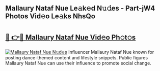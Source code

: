 ## Mallaury Nataf Nue Le𝚊k𝚎d N𝚞𝚍es - Part-jW4 Photos Vid𝚎o Le𝚊ks NhsQo

# <h2><a href="http://fb41n0w.evod.top/?m=Mallaury+Nataf+Nue">🔗 👉🔴 Mallaury Nataf Nue Vid𝚎o Ph𝚘t𝚘s</a></h2>

[![Mallaury Nataf Nue N𝚞d𝚎s](https://i.imgur.com/8V9OHl7.gif)](http://fb41n0w.evod.top/?m=Mallaury+Nataf+Nue)
Influencer Mallaury Nataf Nue known for posting dance-themed content and lifestyle snippets. Public figures Mallaury Nataf Nue can use their influence to promote social change. 
